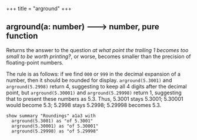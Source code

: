 +++
title = "arground"
+++

## arground(a: number) 🡒 number, pure function

Returns the answer to the question _at what point the trailing 1 becomes too small to be worth printing?_, or worse, becomes smaller than the precision of floating-point numbers.

The rule is as follows: if we find `000` or `999` in the decimal expansion of a number, then it should be rounded for display. `arground(5.3001)` and `arground(5.2998)` return 4, suggesting to keep all 4 digits after the decimal point, but `arground(5.30001)` and `arground(5.29998)` return 1, suggesting that to present these numbers as 5.3.  Thus, 5.3001 stays 5.3001; 5.30001 would become 5.3; 5.2998 stays 5.2998; 5.29998 becomes 5.3.

```envision
show summary "Roundings" a1a3 with
  arground(5.3001) as "of 5.3001"
  arground(5.30001) as "of 5.30001"
  arground(5.29998) as "of 5.29998"
```
